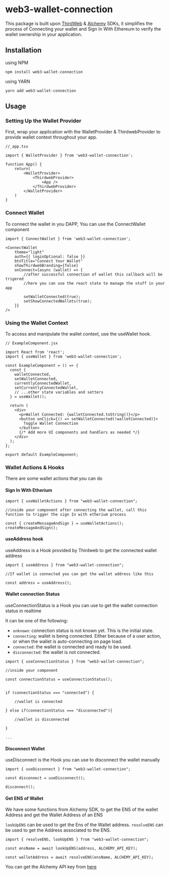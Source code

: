 # web3-wallet-connection

This package is built upon [ThirdWeb](https://thirdweb.com/) & [Alchemy](https://www.alchemy.com/sdk) SDKs, it simplifies the process of Connecting your wallet and Sign In With Ethereum to verify the wallet ownership in your application.

## Installation

using NPM

```
npm install web3-wallet-connection
```

using YARN

```
yarn add web3-wallet-connection
```

## Usage

### Setting Up the Wallet Provider

First, wrap your application with the WalletProvider & ThirdwebProvider to provide wallet context throughout your app.

```
//_app.tsx

import { WalletProvider } from 'web3-wallet-connection';

function App() {
    return(
        <WalletProvider>
            <ThirdwebProvider>
                <App />
            </ThirdwebProvider>
        </WalletProvider>
    )
}
```

### Connect Wallet

To connect the wallet in you DAPP, You can use the ConnectWallet component

```
import { ConnectWallet } from 'web3-wallet-connection';

<ConnectWallet
    theme="light"
    auth={{ loginOptional: false }}
    btnTitle="Connect Your Wallet"
    showThirdwebBranding={false}
    onConnect={async (wallet) => {
        //after successful connection of wallet this callback will be trigered
        //here you can use the react state to manage the stuff in your app

        setWalletConnected(true);
        setShowConnectedWallets(true);
    }}
/>
```

### Using the Wallet Context

To access and manipulate the wallet context, use the useWallet hook.

```
// ExampleComponent.jsx

import React from 'react';
import { useWallet } from 'web3-wallet-connection';

const ExampleComponent = () => {
  const {
    walletConnected,
    setWalletConnected,
    currentlyConnectedWallet,
    setCurrentlyConnectedWallet,
    // ...other state variables and setters
  } = useWallet();

  return (
    <div>
      <p>Wallet Connected: {walletConnected.toString()}</p>
      <button onClick={() => setWalletConnected(!walletConnected)}>
        Toggle Wallet Connection
      </button>
      {/* Add more UI components and handlers as needed */}
    </div>
  );
};

export default ExampleComponent;

```

### Wallet Actions & Hooks

There are some wallet actions that you can do

#### Sign In With Etherium

```
import { useWalletActions } from "web3-wallet-connection";

//inside your component after connecting the wallet, call this function to trigger the sign In with etherium process

const { createMessageAndSign } = useWalletActions();
createMessageAndSign();

```

#### useAddress hook

useAddress is a Hook provided by Thirdweb to get the connected wallet address

```
import { useAddress } from "web3-wallet-connection";

//If wallet is connected you can get the wallet address like this

const address = useAddress();
```

#### Wallet connection Status

useConnectionStatus is a Hook you can use to get the wallet connection status in realtime

It can be one of the following:

- `unknown`: connection status is not known yet. This is the initial state.
- `connecting`: wallet is being connected. Either because of a user action, or when the wallet is auto-connecting on page load.
- `connected`: the wallet is connected and ready to be used.
- `disconnected`: the wallet is not connected.

```
import { useConnectionStatus } from "web3-wallet-connection";

//inside your component

const connectionStatus = useConnectionStatus();


if (connectionStatus === "connected") {

    //wallet is connected

} else if(connectionStatus === "disconnected"){

    //wallet is disconnected

}

...

```

#### Disconnect Wallet

useDisconnect is the Hook you can use to disconnect the wallet manually

```
import { useDisconnect } from "web3-wallet-connection";

const disconnect = useDisconnect();

disconnect();
```

#### Get ENS of Wallet

We have some functions from Alchemy SDK, to get the ENS of the wallet Address and get the Wallet Address of an ENS

`lookUpENS` can be used to get the Ens of the Wallet address.
`resolveENS` can be used to get the Address associated to the ENS.

```
import { resolveENS, lookUpENS } from "web3-wallet-connection";

const ensName = await lookUpENS(address, ALCHEMY_API_KEY);

const walletAddress = await resolveENS(ensName, ALCHEMY_API_KEY);
```

You can get the Alchemy API key from [here](https://dashboard.alchemy.com/)

